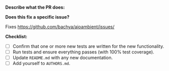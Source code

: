 **Describe what the PR does:**

**Does this fix a specific issue?**

Fixes https://github.com/bachya/aioambient/issues/<ISSUE ID>
  
**Checklist:**

- [ ] Confirm that one or more new tests are written for the new functionality.
- [ ] Run tests and ensure everything passes (with 100% test coverage).
- [ ] Update `README.md` with any new documentation.
- [ ] Add yourself to `AUTHORS.md`.
